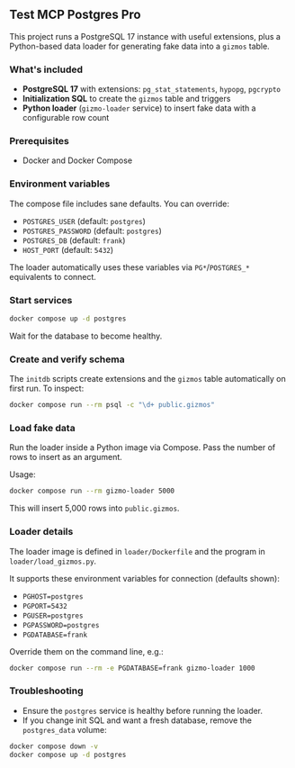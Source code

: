 ## Test MCP Postgres Pro

This project runs a PostgreSQL 17 instance with useful extensions, plus a Python-based data loader for generating fake data into a `gizmos` table.

### What's included

- **PostgreSQL 17** with extensions: `pg_stat_statements`, `hypopg`, `pgcrypto`
- **Initialization SQL** to create the `gizmos` table and triggers
- **Python loader** (`gizmo-loader` service) to insert fake data with a configurable row count

### Prerequisites

- Docker and Docker Compose

### Environment variables

The compose file includes sane defaults. You can override:

- `POSTGRES_USER` (default: `postgres`)
- `POSTGRES_PASSWORD` (default: `postgres`)
- `POSTGRES_DB` (default: `frank`)
- `HOST_PORT` (default: `5432`)

The loader automatically uses these variables via `PG*`/`POSTGRES_*` equivalents to connect.

### Start services

```bash
docker compose up -d postgres
```

Wait for the database to become healthy.

### Create and verify schema

The `initdb` scripts create extensions and the `gizmos` table automatically on first run. To inspect:

```bash
docker compose run --rm psql -c "\d+ public.gizmos"
```

### Load fake data

Run the loader inside a Python image via Compose. Pass the number of rows to insert as an argument.

Usage:

```bash
docker compose run --rm gizmo-loader 5000
```

This will insert 5,000 rows into `public.gizmos`.

### Loader details

The loader image is defined in `loader/Dockerfile` and the program in `loader/load_gizmos.py`.

It supports these environment variables for connection (defaults shown):

- `PGHOST=postgres`
- `PGPORT=5432`
- `PGUSER=postgres`
- `PGPASSWORD=postgres`
- `PGDATABASE=frank`

Override them on the command line, e.g.:

```bash
docker compose run --rm -e PGDATABASE=frank gizmo-loader 1000
```

### Troubleshooting

- Ensure the `postgres` service is healthy before running the loader.
- If you change init SQL and want a fresh database, remove the `postgres_data` volume:

```bash
docker compose down -v
docker compose up -d postgres
```

